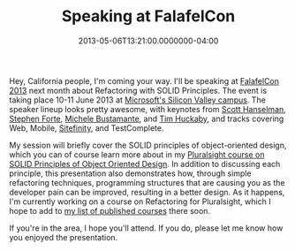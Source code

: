 ﻿---
title: Speaking at FalafelCon
date: "2013-05-06T13:21:00.0000000-04:00"
description: Hey, California people, I'm coming your way. I'll be speaking at FalafelCon 2013 next month about Refactoring with SOLID Principles. The event is taking place 10-11 June 2013 at Microsoft's Silicon Valley campus.
featuredImage: /img/clip_image001_3.png
---

[](http://www.falafel.com/falafel-con-2013)Hey, California people, I'm coming your way. I'll be speaking at [FalafelCon 2013](http://www.falafel.com/falafel-con-2013) next month about Refactoring with SOLID Principles. The event is taking place 10-11 June 2013 at [Microsoft's Silicon Valley campus](http://www.falafel.com/falafel-con-2013/venue). The speaker lineup looks pretty awesome, with keynotes from [Scott Hanselman](https://twitter.com/shanselman), [Stephen Forte](https://twitter.com/worksonmypc), [Michele Bustamante](https://twitter.com/michelebusta), and [Tim Huckaby](https://twitter.com/TimHuckaby), and tracks covering Web, Mobile, [Sitefinity](http://sitefinity.com/), and TestComplete.

My session will briefly cover the SOLID principles of object-oriented design, which you can of course learn more about in my [Pluralsight course on SOLID Principles of Object Oriented Design](http://pluralsight.com/training/courses/TableOfContents?courseName=principles-oo-design&highlight=). In addition to discussing each principle, this presentation also demonstrates how, through simple refactoring techniques, programming structures that are causing you as the developer pain can be improved, resulting in a better design. As it happens, I'm currently working on a course on Refactoring for Pluralsight, which I hope to add to [my list of published courses](http://pluralsight.com/training/Authors/Details/steve-smith) there soon.

If you're in the area, I hope you'll attend. If you do, please let me know how you enjoyed the presentation.

